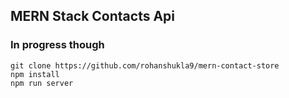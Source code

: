 ## MERN Stack Contacts Api

### In progress though

```
git clone https://github.com/rohanshukla9/mern-contact-store
npm install
npm run server
```
